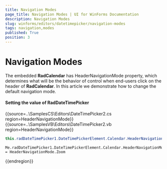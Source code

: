 ```yaml
---
title: Navigation Modes
page_title: Navigation Modes | UI for WinForms Documentation
description: Navigation Modes
slug: winforms/editors/datetimepicker/navigation-modes
tags: navigation,modes
published: True
position: 3
---
```


# Navigation Modes
 
The embedded __RadCalendar__ has HeaderNavigationMode property, which determines what will be the behavior of control when end-users click on the header of __RadCalendar__. In this article we demonstrate how to change the default navigation mode.

#### Setting the value of RadDateTimePicker 

{{source=..\SamplesCS\Editors\DateTimePicker2.cs region=HeaderNavigationMode}} 
{{source=..\SamplesVB\Editors\DateTimePicker2.vb region=HeaderNavigationMode}} 

````C#
this.radDateTimePicker1.DateTimePickerElement.Calendar.HeaderNavigationMode = HeaderNavigationMode.Zoom;

````
````VB.NET
Me.radDateTimePicker1.DateTimePickerElement.Calendar.HeaderNavigationMode = HeaderNavigationMode.Zoom

````

{{endregion}} 



